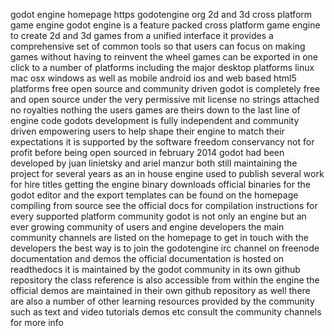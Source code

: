 godot engine homepage https godotengine org 2d and 3d cross platform game engine godot engine is a feature packed cross platform game engine to create 2d and 3d games from a unified interface it provides a comprehensive set of common tools so that users can focus on making games without having to reinvent the wheel games can be exported in one click to a number of platforms including the major desktop platforms linux mac osx windows as well as mobile android ios and web based html5 platforms free open source and community driven godot is completely free and open source under the very permissive mit license no strings attached no royalties nothing the users games are theirs down to the last line of engine code godots development is fully independent and community driven empowering users to help shape their engine to match their expectations it is supported by the software freedom conservancy not for profit before being open sourced in february 2014 godot had been developed by juan linietsky and ariel manzur both still maintaining the project for several years as an in house engine used to publish several work for hire titles getting the engine binary downloads official binaries for the godot editor and the export templates can be found on the homepage compiling from source see the official docs for compilation instructions for every supported platform community godot is not only an engine but an ever growing community of users and engine developers the main community channels are listed on the homepage to get in touch with the developers the best way is to join the godotengine irc channel on freenode documentation and demos the official documentation is hosted on readthedocs it is maintained by the godot community in its own github repository the class reference is also accessible from within the engine the official demos are maintained in their own github repository as well there are also a number of other learning resources provided by the community such as text and video tutorials demos etc consult the community channels for more info